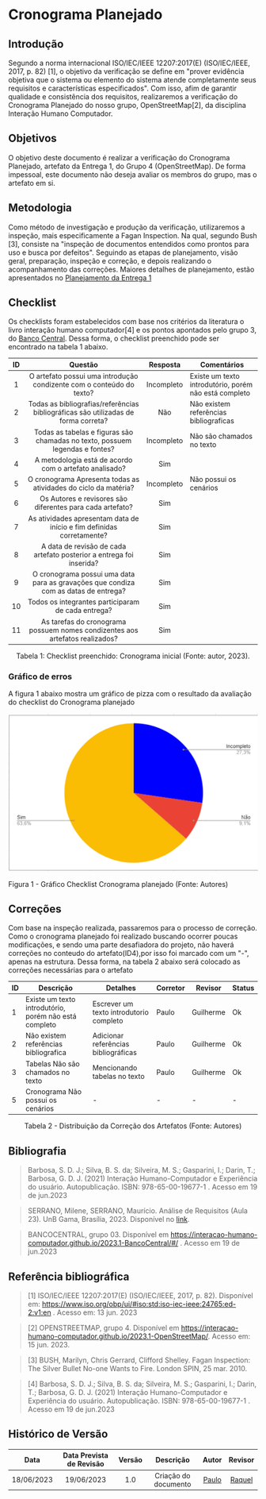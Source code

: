 # Cronograma Planejado

## Introdução

Segundo a norma internacional ISO/IEC/IEEE 12207:2017(E) (ISO/IEC/IEEE, 2017, p. 82) [1], o objetivo da verificação se define em "prover evidência objetiva que o sistema ou elemento do sistema atende completamente seus requisitos e características especificados". Com isso, afim de garantir qualidade e consistência dos requisitos, realizaremos a verificação do Cronograma Planejado do nosso grupo,  OpenStreetMap[2], da disciplina Interação Humano Computador.

## Objetivos
O objetivo deste documento é realizar a verificação do Cronograma Planejado, artefato da Entrega 1, do Grupo 4 (OpenStreetMap). De forma impessoal, este documento não deseja avaliar os membros do grupo, mas o artefato em si.

## Metodologia

Como método de investigação e produção da verificação, utilizaremos a inspeção, mais especificamente a Fagan Inspection. Na qual, segundo Bush [3], consiste na "inspeção de documentos entendidos como prontos para uso e busca por defeitos". Seguindo as etapas de planejamento, visão geral, preparação, inspeção e correção, e depois realizando o acompanhamento das correções. Maiores detalhes de planejamento, estão apresentados no [Planejamento da Entrega 1](../Entrega1/0planejamento.md)


## Checklist
Os checklists foram estabelecidos com base nos critérios da literatura o livro interação humano computador[4] e os pontos apontados pelo grupo 3, do [Banco Central](https://interacao-humano-computador.github.io/2023.1-BancoCentral/#/). Dessa forma, o checklist preenchido pode ser encontrado na tabela 1 abaixo.

| ID  |                            Questão                            | Resposta | Comentários |
| :-: | :-----------------------------------------------------------: | :------: | ----------- |
| 1 | O artefato possui uma introdução condizente com o conteúdo do texto? |Incompleto| Existe um texto introdutório, porém não está completo|
| 2 | Todas as bibliografias/referências bibliográficas são utilizadas de forma correta? |Não|Não existem referências bibliograficas|
| 3 | Todas as tabelas e figuras são chamadas no texto, possuem legendas e fontes? |Incompleto|Não são chamados no texto|
| 4 | A metodologia está de acordo com o artefato analisado? |Sim||
|  5  |     O cronograma  Apresenta todas as atividades do ciclo da matéria?       |      Incompleto    |       Não possui os cenários   |
|  6  |         Os Autores e revisores são diferentes para cada artefato?           |    Sim      |            |
|  7  |        As atividades apresentam data de início e fim definidas corretamente?         |      Sim    |            |
|  8  |              A data de revisão de cada artefato posterior a entrega foi inserida?               |      Sim    |             |
|  9  | O cronograma possui uma data para as gravações que condiza com as datas de entrega? |       Sim   |             |
|  10 | Todos os integrantes participaram de cada entrega? |    Sim      |             |
|  11  | As tarefas do cronograma possuem nomes condizentes aos artefatos realizados? |   Sim       |             |


<div style="text-align: center">
<p>
Tabela 1: Checklist preenchido: Cronograma inicial (Fonte: autor, 2023).
</p>
</div>

### Gráfico de erros
A figura 1 abaixo mostra um gráfico de pizza com o resultado da avaliação do checklist do Cronograma planejado

<img src="../../OpenStreetMap/assets/img/CronogramaP.PNG" ></img>
<p>Figura 1 - Gráfico Checklist Cronograma planejado (Fonte: Autores)</p>


## Correções
Com base na inspeção realizada, passaremos para o processo de correção. Como o cronograma planejado foi realizado buscando ocorrer poucas modificações, e sendo uma parte desafiadora do projeto, não haverá correções no conteudo do artefato(ID4),por isso foi marcado com um "-", apenas na estrutura. Dessa forma, na tabela 2 abaixo será colocado as correções necessárias para o artefato

<center>

|ID |Descrição |Detalhes |Corretor|Revisor|Status|
|-------|------|------|---------|---|--|
|1 |Existe um texto introdutório, porém não está completo |Escrever um texto introdutorio completo |Paulo    | Guilherme |Ok|
|2 |Não existem referências bibliografica |Adicionar referências bibliográficas |Paulo    | Guilherme |Ok|
|3 |Tabelas Não são chamados no texto|Mencionando tabelas no texto |Paulo    | Guilherme |Ok|
|5 |  Cronograma  Não possui os cenários  |- |-    | - |-|

<p>Tabela 2 - Distribuição da Correção dos Artefatos (Fonte: Autores)</p>
</center>


## Bibliografia

> Barbosa, S. D. J.; Silva, B. S. da; Silveira, M. S.; Gasparini, I.; Darin, T.; Barbosa, G. D. J. (2021) Interação Humano-Computador e Experiência do usuário. Autopublicação. ISBN: 978-65-00-19677-1 . Acesso em 19 de jun.2023

> SERRANO, Milene, SERRANO, Maurício. Análise de Requisitos (Aula 23). UnB Gama, Brasília, 2023. Disponível no [link](../assets/referencias/Requisitos%20-%20Aula%20023.pdf).

> BANCOCENTRAL, grupo 03. Disponível em https://interacao-humano-computador.github.io/2023.1-BancoCentral/#/ . Acesso em 19 de jun.2023


## Referência bibliográfica

> [1] ISO/IEC/IEEE 12207:2017(E) (ISO/IEC/IEEE, 2017, p. 82). Disponível em: https://www.iso.org/obp/ui/#iso:std:iso-iec-ieee:24765:ed-2:v1:en . Acesso em: 13 jun. 2023

> [2] OPENSTREETMAP, grupo 4. Disponível em https://interacao-humano-computador.github.io/2023.1-OpenStreetMap/. Acesso em: 15 jun. 2023.

> [3] BUSH, Marilyn, Chris Gerrard, Clifford Shelley. Fagan Inspection: The Silver Bullet No-one Wants to Fire. London SPIN, 25 mar. 2010.

> [4] Barbosa, S. D. J.; Silva, B. S. da; Silveira, M. S.; Gasparini, I.; Darin, T.; Barbosa, G. D. J. (2021) Interação Humano-Computador e Experiência do usuário. Autopublicação. ISBN: 978-65-00-19677-1 . Acesso em 19 de jun.2023





## Histórico de Versão
|    Data    | Data Prevista de Revisão | Versão |      Descrição       |                                                                Autor                                                                 |               Revisor               |
| :--------: | :----------------------: | :----: | :------------------: | :----------------------------------------------------------------------------------------------------------------------------------: | :---------------------------------: |
| 18/06/2023 |        19/06/2023        |  1.0   | Criação do documento | [Paulo](https://github.com/PauloVictorFS) | [Raquel](https://github.com/raqueleucaria)